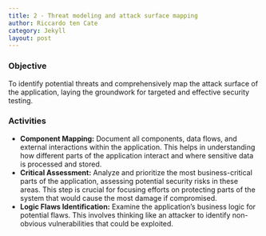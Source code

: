 ```yaml
---
title: 2 - Threat modeling and attack surface mapping
author: Riccardo ten Cate
category: Jekyll
layout: post
---
```


### Objective
To identify potential threats and comprehensively map the attack surface of the application, laying the groundwork for targeted and effective security testing.
### Activities
- **Component Mapping:** Document all components, data flows, and external interactions within the application. This helps in understanding how different parts of the application interact and where sensitive data is processed and stored.
- **Critical Assessment:** Analyze and prioritize the most business-critical parts of the application, assessing potential security risks in these areas. This step is crucial for focusing efforts on protecting parts of the system that would cause the most damage if compromised.
- **Logic Flaws Identification:** Examine the application’s business logic for potential flaws. This involves thinking like an attacker to identify non-obvious vulnerabilities that could be exploited.